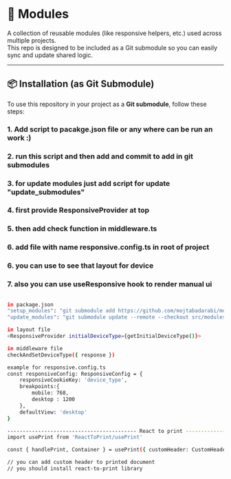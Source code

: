 # 🔧 Modules

A collection of reusable modules (like responsive helpers, etc.) used across multiple projects.  
This repo is designed to be included as a Git submodule so you can easily sync and update shared logic.

---

## 📦 Installation (as Git Submodule)

To use this repository in your project as a **Git submodule**, follow these steps:

### 1. Add script to pacakge.json file or any where can be run an work :)
### 2. run this script and then add and commit to add in git submodules
### 3. for update modules just add script for update "update_submodules"
### 4. first provide ResponsiveProvider at top
### 5. then add check function in middleware.ts 
### 6. add file with name responsive.config.ts in root of project 
### 6. you can use <Layout device="device name in responsive.config.ts"> to see that layout for device
### 7. also you can use useResponsive hook to render manual ui 

```bash

in package.json
"setup_modules": "git submodule add https://github.com/mojtabadarabi/modules.git src/where-you-want"
"update_modules": "git submodule update --remote --checkout src/modules && cd src/modules && git pull origin master && cd ../.."

in layout file
<ResponsiveProvider initialDeviceType={getInitialDeviceType()}>

in middleware file
checkAndSetDeviceType({ response })

example for responsive.config.ts
const responsiveConfig: ResponsiveConfig = {
    responsiveCookieKey: 'device_type',
    breakpoints:{
        mobile: 768,
        desktop : 1200
    },
    defaultView: 'desktop'
}

------------------------------------------ React to print ---------------------------------------------------
import usePrint from 'ReactToPrint/usePrint'

const { handlePrint, Container } = usePrint({ customHeader: CustomHeader })

// you can add custom header to printed document 
// you should install react-to-print library
